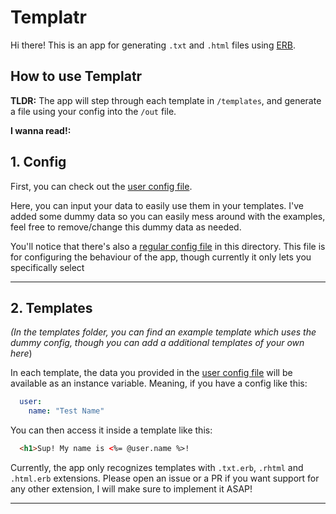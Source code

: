 # Templatr

Hi there! This is an app for generating `.txt` and `.html` files using [ERB]("https://docs.ruby-lang.org/en/2.3.0/ERB.html").

## How to use Templatr

**TLDR:**
The app will step through each template in `/templates`, and generate a file using your config into the `/out` file.

**I wanna read!:**
## 1. Config
First, you can check out the [user config file]("./config/user_config.yml").

Here, you can input your data to easily use them in your templates.
I've added some dummy data so you can easily mess around with the examples, feel free to remove/change this dummy data as needed.

You'll notice that there's also a [regular config file]("./config/confi.yml") in this directory.
This file is for configuring the behaviour of the app, though currently it only lets you specifically select

-----

## 2. Templates
*(In the templates folder, you can find an example template which uses the dummy config, though you can add a additional templates of your own here*)

In each template, the data you provided in the [user config file]("./config/user_config.yml") will be available as an instance variable.
Meaning, if you have a config like this:
```yaml
  user:
    name: "Test Name"
```
You can then access it inside a template like this:
```html
  <h1>Sup! My name is <%= @user.name %>!
```

Currently, the app only recognizes templates with `.txt.erb`, `.rhtml` and `.html.erb` extensions.
Please open an issue or a PR if you want support for any other extension, I will make sure to implement it ASAP!

-----
